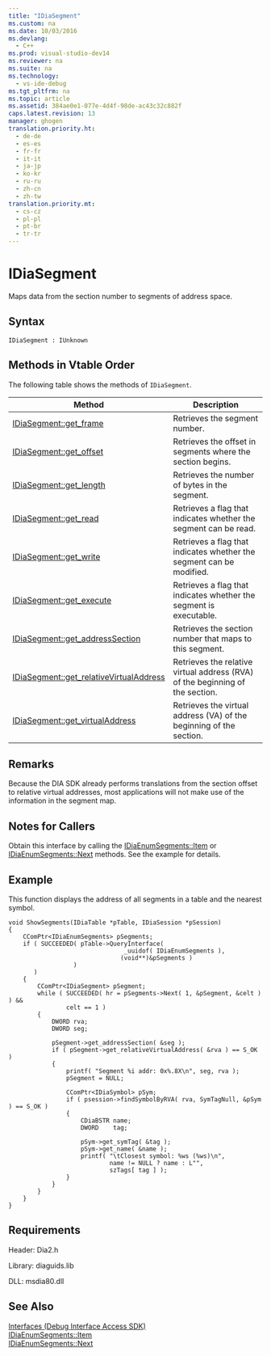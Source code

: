 ```yaml
---
title: "IDiaSegment"
ms.custom: na
ms.date: 10/03/2016
ms.devlang: 
  - C++
ms.prod: visual-studio-dev14
ms.reviewer: na
ms.suite: na
ms.technology: 
  - vs-ide-debug
ms.tgt_pltfrm: na
ms.topic: article
ms.assetid: 384ae0e1-077e-4d4f-98de-ac43c32c882f
caps.latest.revision: 13
manager: ghogen
translation.priority.ht: 
  - de-de
  - es-es
  - fr-fr
  - it-it
  - ja-jp
  - ko-kr
  - ru-ru
  - zh-cn
  - zh-tw
translation.priority.mt: 
  - cs-cz
  - pl-pl
  - pt-br
  - tr-tr
---
```

# IDiaSegment
Maps data from the section number to segments of address space.  
  
## Syntax  
  
```  
IDiaSegment : IUnknown  
```  
  
## Methods in Vtable Order  
 The following table shows the methods of `IDiaSegment`.  
  
|Method|Description|  
|------------|-----------------|  
|[IDiaSegment::get_frame](../VS_debugger/IDiaSegment--get_frame.md)|Retrieves the segment number.|  
|[IDiaSegment::get_offset](../VS_debugger/IDiaSegment--get_offset.md)|Retrieves the offset in segments where the section begins.|  
|[IDiaSegment::get_length](../VS_debugger/IDiaSegment--get_length.md)|Retrieves the number of bytes in the segment.|  
|[IDiaSegment::get_read](../VS_debugger/IDiaSegment--get_read.md)|Retrieves a flag that indicates whether the segment can be read.|  
|[IDiaSegment::get_write](../VS_debugger/IDiaSegment--get_write.md)|Retrieves a flag that indicates whether the segment can be modified.|  
|[IDiaSegment::get_execute](../VS_debugger/IDiaSegment--get_execute.md)|Retrieves a flag that indicates whether the segment is executable.|  
|[IDiaSegment::get_addressSection](../VS_debugger/IDiaSegment--get_addressSection.md)|Retrieves the section number that maps to this segment.|  
|[IDiaSegment::get_relativeVirtualAddress](../VS_debugger/IDiaSegment--get_relativeVirtualAddress.md)|Retrieves the relative virtual address (RVA) of the beginning of the section.|  
|[IDiaSegment::get_virtualAddress](../VS_debugger/IDiaSegment--get_virtualAddress.md)|Retrieves the virtual address (VA) of the beginning of the section.|  
  
## Remarks  
 Because the DIA SDK already performs translations from the section offset to relative virtual addresses, most applications will not make use of the information in the segment map.  
  
## Notes for Callers  
 Obtain this interface by calling the [IDiaEnumSegments::Item](../VS_debugger/IDiaEnumSegments--Item.md) or [IDiaEnumSegments::Next](../VS_debugger/IDiaEnumSegments--Next.md) methods. See the example for details.  
  
## Example  
 This function displays the address of all segments in a table and the nearest symbol.  
  
```cpp#  
void ShowSegments(IDiaTable *pTable, IDiaSession *pSession)  
{  
    CComPtr<IDiaEnumSegments> pSegments;  
    if ( SUCCEEDED( pTable->QueryInterface(  
                                _uuidof( IDiaEnumSegments ),  
                               (void**)&pSegments )  
                  )  
       )  
    {  
        CComPtr<IDiaSegment> pSegment;  
        while ( SUCCEEDED( hr = pSegments->Next( 1, &pSegment, &celt ) ) &&  
                celt == 1 )  
        {  
            DWORD rva;  
            DWORD seg;  
  
            pSegment->get_addressSection( &seg );  
            if ( pSegment->get_relativeVirtualAddress( &rva ) == S_OK )  
            {  
                printf( "Segment %i addr: 0x%.8X\n", seg, rva );  
                pSegment = NULL;  
  
                CComPtr<IDiaSymbol> pSym;  
                if ( psession->findSymbolByRVA( rva, SymTagNull, &pSym ) == S_OK )  
                {  
                    CDiaBSTR name;  
                    DWORD    tag;  
  
                    pSym->get_symTag( &tag );  
                    pSym->get_name( &name );  
                    printf( "\tClosest symbol: %ws (%ws)\n",  
                            name != NULL ? name : L"",  
                            szTags[ tag ] );  
                }  
            }  
        }  
    }  
}  
```  
  
## Requirements  
 Header: Dia2.h  
  
 Library: diaguids.lib  
  
 DLL: msdia80.dll  
  
## See Also  
 [Interfaces (Debug Interface Access SDK)](../VS_debugger/Interfaces--Debug-Interface-Access-SDK-.md)   
 [IDiaEnumSegments::Item](../VS_debugger/IDiaEnumSegments--Item.md)   
 [IDiaEnumSegments::Next](../VS_debugger/IDiaEnumSegments--Next.md)